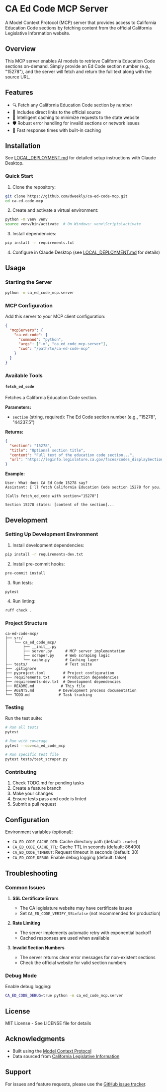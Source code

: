 # CA Ed Code MCP Server

A Model Context Protocol (MCP) server that provides access to California Education Code sections by fetching content from the official California Legislative Information website.

## Overview

This MCP server enables AI models to retrieve California Education Code sections on-demand. Simply provide an Ed Code section number (e.g., "15278"), and the server will fetch and return the full text along with the source URL.

## Features

- 🔍 Fetch any California Education Code section by number
- 🔗 Includes direct links to the official source
- 💾 Intelligent caching to minimize requests to the state website
- 🛡️ Robust error handling for invalid sections or network issues
- 🚀 Fast response times with built-in caching

## Installation

See [LOCAL_DEPLOYMENT.md](LOCAL_DEPLOYMENT.md) for detailed setup instructions with Claude Desktop.

### Quick Start

1. Clone the repository:
```bash
git clone https://github.com/dweekly/ca-ed-code-mcp.git
cd ca-ed-code-mcp
```

2. Create and activate a virtual environment:
```bash
python -m venv venv
source venv/bin/activate  # On Windows: venv\Scripts\activate
```

3. Install dependencies:
```bash
pip install -r requirements.txt
```

4. Configure in Claude Desktop (see [LOCAL_DEPLOYMENT.md](LOCAL_DEPLOYMENT.md) for details)

## Usage

### Starting the Server

```bash
python -m ca_ed_code_mcp.server
```

### MCP Configuration

Add this server to your MCP client configuration:

```json
{
  "mcpServers": {
    "ca-ed-code": {
      "command": "python",
      "args": ["-m", "ca_ed_code_mcp.server"],
      "cwd": "/path/to/ca-ed-code-mcp"
    }
  }
}
```

### Available Tools

#### `fetch_ed_code`

Fetches a California Education Code section.

**Parameters:**
- `section` (string, required): The Ed Code section number (e.g., "15278", "44237.5")

**Returns:**
```json
{
  "section": "15278",
  "title": "Optional section title",
  "content": "Full text of the education code section...",
  "url": "https://leginfo.legislature.ca.gov/faces/codes_displaySection.xhtml?sectionNum=15278.&lawCode=EDC"
}
```

**Example:**
```
User: What does CA Ed Code 15278 say?
Assistant: I'll fetch California Education Code section 15278 for you.

[Calls fetch_ed_code with section="15278"]

Section 15278 states: [content of the section]...
```

## Development

### Setting Up Development Environment

1. Install development dependencies:
```bash
pip install -r requirements-dev.txt
```

2. Install pre-commit hooks:
```bash
pre-commit install
```

3. Run tests:
```bash
pytest
```

4. Run linting:
```bash
ruff check .
```

### Project Structure

```
ca-ed-code-mcp/
├── src/
│   └── ca_ed_code_mcp/
│       ├── __init__.py
│       ├── server.py      # MCP server implementation
│       ├── scraper.py     # Web scraping logic
│       └── cache.py       # Caching layer
├── tests/                 # Test suite
├── .gitignore
├── pyproject.toml        # Project configuration
├── requirements.txt      # Production dependencies
├── requirements-dev.txt  # Development dependencies
├── README.md            # This file
├── AGENTS.md           # Development process documentation
└── TODO.md             # Task tracking
```

### Testing

Run the test suite:
```bash
# Run all tests
pytest

# Run with coverage
pytest --cov=ca_ed_code_mcp

# Run specific test file
pytest tests/test_scraper.py
```

### Contributing

1. Check TODO.md for pending tasks
2. Create a feature branch
3. Make your changes
4. Ensure tests pass and code is linted
5. Submit a pull request

## Configuration

Environment variables (optional):

- `CA_ED_CODE_CACHE_DIR`: Cache directory path (default: `.cache`)
- `CA_ED_CODE_CACHE_TTL`: Cache TTL in seconds (default: 86400)
- `CA_ED_CODE_TIMEOUT`: Request timeout in seconds (default: 30)
- `CA_ED_CODE_DEBUG`: Enable debug logging (default: false)

## Troubleshooting

### Common Issues

1. **SSL Certificate Errors**
   - The CA legislature website may have certificate issues
   - Set `CA_ED_CODE_VERIFY_SSL=false` (not recommended for production)

2. **Rate Limiting**
   - The server implements automatic retry with exponential backoff
   - Cached responses are used when available

3. **Invalid Section Numbers**
   - The server returns clear error messages for non-existent sections
   - Check the official website for valid section numbers

### Debug Mode

Enable debug logging:
```bash
CA_ED_CODE_DEBUG=true python -m ca_ed_code_mcp.server
```

## License

MIT License - See LICENSE file for details

## Acknowledgments

- Built using the [Model Context Protocol](https://modelcontextprotocol.io/)
- Data sourced from [California Legislative Information](https://leginfo.legislature.ca.gov/)

## Support

For issues and feature requests, please use the [GitHub issue tracker](https://github.com/dweekly/ca-ed-code-mcp/issues).